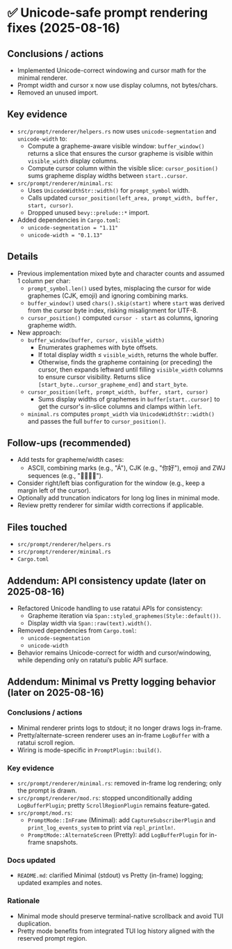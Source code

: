 # ✅ Unicode-safe prompt rendering fixes (2025-08-16)

## Conclusions / actions
- Implemented Unicode-correct windowing and cursor math for the minimal renderer.
- Prompt width and cursor x now use display columns, not bytes/chars.
- Removed an unused import.

## Key evidence
- `src/prompt/renderer/helpers.rs` now uses `unicode-segmentation` and `unicode-width` to:
  - Compute a grapheme-aware visible window: `buffer_window()` returns a slice that ensures the cursor grapheme is visible within `visible_width` display columns.
  - Compute cursor column within the visible slice: `cursor_position()` sums grapheme display widths between `start..cursor`.
- `src/prompt/renderer/minimal.rs`:
  - Uses `UnicodeWidthStr::width()` for `prompt_symbol` width.
  - Calls updated `cursor_position(left_area, prompt_width, buffer, start, cursor)`.
  - Dropped unused `bevy::prelude::*` import.
- Added dependencies in `Cargo.toml`:
  - `unicode-segmentation = "1.11"`
  - `unicode-width = "0.1.13"`

## Details
- Previous implementation mixed byte and character counts and assumed 1 column per char:
  - `prompt_symbol.len()` used bytes, misplacing the cursor for wide graphemes (CJK, emoji) and ignoring combining marks.
  - `buffer_window()` used `chars().skip(start)` where `start` was derived from the cursor byte index, risking misalignment for UTF-8.
  - `cursor_position()` computed `cursor - start` as columns, ignoring grapheme width.
- New approach:
  - `buffer_window(buffer, cursor, visible_width)`
    - Enumerates graphemes with byte offsets.
    - If total display width ≤ `visible_width`, returns the whole buffer.
    - Otherwise, finds the grapheme containing (or preceding) the cursor, then expands leftward until filling `visible_width` columns to ensure cursor visibility. Returns slice `[start_byte..cursor_grapheme_end]` and `start_byte`.
  - `cursor_position(left, prompt_width, buffer, start, cursor)`
    - Sums display widths of graphemes in `buffer[start..cursor]` to get the cursor's in-slice columns and clamps within `left`.
  - `minimal.rs` computes `prompt_width` via `UnicodeWidthStr::width()` and passes the full `buffer` to `cursor_position()`.

## Follow-ups (recommended)
- Add tests for grapheme/width cases:
  - ASCII, combining marks (e.g., "Á"), CJK (e.g., "你好"), emoji and ZWJ sequences (e.g., "👨‍👩‍👧‍👦").
- Consider right/left bias configuration for the window (e.g., keep a margin left of the cursor).
- Optionally add truncation indicators for long log lines in minimal mode.
- Review pretty renderer for similar width corrections if applicable.

## Files touched
- `src/prompt/renderer/helpers.rs`
- `src/prompt/renderer/minimal.rs`
- `Cargo.toml`

## Addendum: API consistency update (later on 2025-08-16)
- Refactored Unicode handling to use ratatui APIs for consistency:
  - Grapheme iteration via `Span::styled_graphemes(Style::default())`.
  - Display width via `Span::raw(text).width()`.
- Removed dependencies from `Cargo.toml`:
  - `unicode-segmentation`
  - `unicode-width`
- Behavior remains Unicode-correct for width and cursor/windowing, while depending only on ratatui’s public API surface.

## Addendum: Minimal vs Pretty logging behavior (later on 2025-08-16)

### Conclusions / actions
- Minimal renderer prints logs to stdout; it no longer draws logs in-frame.
- Pretty/alternate-screen renderer uses an in-frame `LogBuffer` with a ratatui scroll region.
- Wiring is mode-specific in `PromptPlugin::build()`.

### Key evidence
- `src/prompt/renderer/minimal.rs`: removed in-frame log rendering; only the prompt is drawn.
- `src/prompt/renderer/mod.rs`: stopped unconditionally adding `LogBufferPlugin`; pretty `ScrollRegionPlugin` remains feature-gated.
- `src/prompt/mod.rs`:
  - `PromptMode::InFrame` (Minimal): add `CaptureSubscriberPlugin` and `print_log_events_system` to print via `repl_println!`.
  - `PromptMode::AlternateScreen` (Pretty): add `LogBufferPlugin` for in-frame snapshots.

### Docs updated
- `README.md`: clarified Minimal (stdout) vs Pretty (in-frame) logging; updated examples and notes.

### Rationale
- Minimal mode should preserve terminal-native scrollback and avoid TUI duplication.
- Pretty mode benefits from integrated TUI log history aligned with the reserved prompt region.
